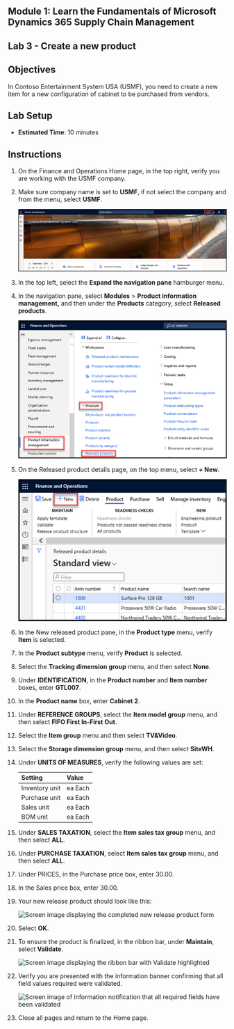 ## Module 1: Learn the Fundamentals of Microsoft Dynamics 365 Supply Chain Management

## Lab 3 - Create a new product

## Objectives

In Contoso Entertainment System USA (USMF), you need to create a new item for a new configuration of cabinet to be purchased from vendors.

## Lab Setup

   - **Estimated Time**: 10 minutes

## Instructions

1. On the Finance and Operations Home page, in the top right, verify you are working with the USMF company.

1. Make sure company name is set to **USMF**, if not select the company and from the menu, select **USMF**.

    ![](./media/povs1.png)

1. In the top left, select the **Expand the navigation pane** hamburger menu.

1. In the navigation pane, select **Modules** > **Product information management,** and then under the **Products** category, select **Released products**.

    ![](./media/povs2.png)

1. On the Released product details page, on the top menu, select **+ New**.

    ![](./media/povs3.png)

1. In the New released product pane, in the **Product type** menu, verify **Item** is selected.

1. In the **Product subtype** menu, verify **Product** is selected.

1. Select the **Tracking dimension group** menu, and then select **None**.

1. Under **IDENTIFICATION**, in the **Product number** and **Item number** boxes, enter **GTL007**.

1. In the **Product name** box, enter **Cabinet 2**.

1. Under **REFERENCE GROUPS**, select the **Item model group** menu, and then select **FIFO First In-First Out**.

1. Select the **Item group** menu and then select **TV&Video**.

1. Select the **Storage dimension group** menu, and then select **SiteWH**.

1. Under **UNITS OF MEASURES**, verify the following values are set:

    | **Setting**| **Value**|
    | :--- | :--- |
    | Inventory unit| ea Each|
    | Purchase unit| ea Each|
    | Sales unit| ea Each|
    | BOM unit| ea Each|

1. Under **SALES TAXATION**, select the **Item sales tax group** menu, and then select **ALL**.

1. Under **PURCHASE TAXATION**, select **Item sales tax group** menu, and then select **ALL**.

1. Under PRICES, in the Purchase price box, enter 30.00.

1. In the Sales price box, enter 30.00.

1. Your new release product should look like this:

    ![Screen image displaying the completed new release product form](./media/lp1-m2-new-release-product.png)

1. Select **OK**.

1. To ensure the product is finalized, in the ribbon bar, under **Maintain**, select **Validate**.

    ![Screen image displaying the ribbon bar with Validate highlighted](./media/lp1-m2-validate-ribbon-bar.png)

1. Verify you are presented with the information banner confirming that all field values required were validated.

    ![Screen image of information notification that all required fields have been validated](./media/lp1-m2-confirmation-of-validation.png)

1. Close all pages and return to the Home page.
